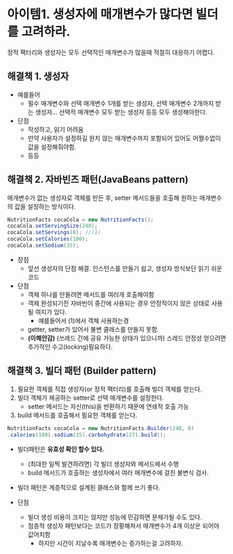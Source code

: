 # 아이템1. 생성자에 매개변수가 많다면 빌더를 고려하라.

정적 팩터리와 생성자는 모두 선택적인 매개변수가 많을때 적절히 대응하기 어렵다.

## 해결책 1. 생성자

- 예를들어
    - 필수 매개변수와 선택 매개변수 1개를 받는 생성자, 선택 매개변수 2개까지 받는 생성자... 선택적 매개변수 모두 받는 생성자 등등 모두 생성해야한다.
- 단점
    - 작성하고, 읽기 어려움
    - 만약 사용자가 설정하길 원치 않는 매개변수까지 포함되어 있어도 어쩔수없이 값을 설정해줘야함.
    - 등등
    

## 해결책 2. 자바빈즈 패턴(JavaBeans pattern)


매개변수가 없는 생성자로 객체를 만든 후, setter 메서드들을 호출해 원하는 매개변수의 값을 설정하는 방식이다.
```java
NutritionFacts cocaCola = new NutritionFacts();
cocaCola.setServingSize(240);
cocaCola.setServings(8); //(1)
cocaCola.setCalories(100);
cocaCola.setSodium(35);
```


- 장점
  - 앞선 생성자의 단점 해결. 인스턴스를 만들기 쉽고, 생성자 방식보단 읽기 쉬운 코드 
- 단점
  - 객체 하나를 만들려면 메서드를 여러개 호출해야함
  - 객체 완성되기전 자바빈이 중간에 사용되는 경우 안정적이지 않은 상태로 사용될 여지가 있다.
      - 예를들어서 (1)에서 객체 사용하는경
  - getter, setter가 있어서 불변 클래스를 만들지 못함.
  - **(이해안감)** (쓰레드 간에 공유 가능한 상태가 있으니까) 스레드 안정성 얻으려면 추가적인 수고(locking)필요하다.
  

## 해결책 3. 빌더 패턴 (Builder pattern)

1. 필요한 객체를 직접 생성자(or 정적 팩터리)를 호출해 빌더 객체를 얻는다.   
2. 빌더 객체가 제공하는 setter로 선택 매개변수를 설정한다.
    - setter 메서드는 자신(this)을 반환하기 때문에 연쇄적 호출 가능
3. build 메서드를 호출해서 필요한 객체를 얻는다.

```java
NutritionFacts cocaCola = new NutritionFacts.Builder(240, 8)
.calories(100).sodium(35).carbohydrate(27).build();
```


- 빌더패턴은 **유효성 확인 할수 있다.**
  - (최대한 일찍 발견하려면) 각 빌더 생성자와 메서드에서 수행
  - build 메서드가 호출하는 생성자에서 여러 매개변수에 걸친 불변식 검사.

- 빌더 패턴은 계층적으로 설계된 클래스와 함께 쓰기 좋다.
 

- 단점 
  - 빌더 생성 비용이 크지는 않지만 성능에 민감하면 문제가될 수도 있다.
  - 점층적 생성자 패턴보다는 코드가 장황해져서 매개변수가 4개 이상은 되어야 값어치함
    - 하지만 시간이 지날수록 매개변수는 증가하는걸 고려하자.



